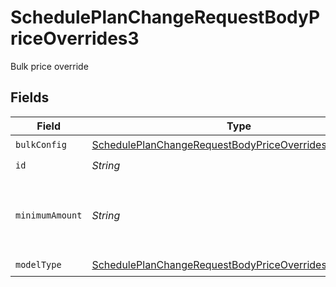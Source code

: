 # SchedulePlanChangeRequestBodyPriceOverrides3

Bulk price override


## Fields

| Field                                                                                                                                       | Type                                                                                                                                        | Required                                                                                                                                    | Description                                                                                                                                 | Example                                                                                                                                     |
| ------------------------------------------------------------------------------------------------------------------------------------------- | ------------------------------------------------------------------------------------------------------------------------------------------- | ------------------------------------------------------------------------------------------------------------------------------------------- | ------------------------------------------------------------------------------------------------------------------------------------------- | ------------------------------------------------------------------------------------------------------------------------------------------- |
| `bulkConfig`                                                                                                                                | [SchedulePlanChangeRequestBodyPriceOverrides3BulkConfig](../../models/operations/SchedulePlanChangeRequestBodyPriceOverrides3BulkConfig.md) | :heavy_check_mark:                                                                                                                          | N/A                                                                                                                                         |                                                                                                                                             |
| `id`                                                                                                                                        | *String*                                                                                                                                    | :heavy_check_mark:                                                                                                                          | N/A                                                                                                                                         |                                                                                                                                             |
| `minimumAmount`                                                                                                                             | *String*                                                                                                                                    | :heavy_minus_sign:                                                                                                                          | The subscription's override minimum amount for this price.                                                                                  | 1.23                                                                                                                                        |
| `modelType`                                                                                                                                 | [SchedulePlanChangeRequestBodyPriceOverrides3ModelType](../../models/operations/SchedulePlanChangeRequestBodyPriceOverrides3ModelType.md)   | :heavy_check_mark:                                                                                                                          | N/A                                                                                                                                         | bulk                                                                                                                                        |